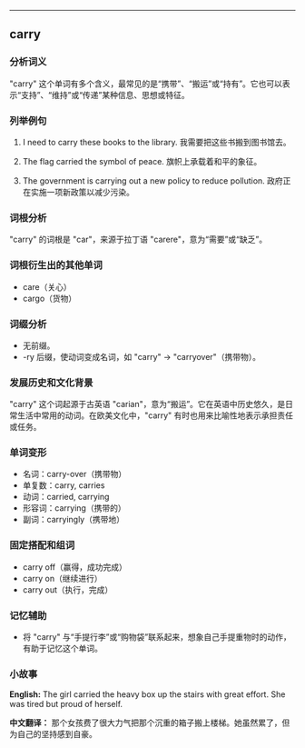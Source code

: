 
---------------
## carry
### 分析词义
"carry" 这个单词有多个含义，最常见的是“携带”、“搬运”或“持有”。它也可以表示“支持”、“维持”或“传递”某种信息、思想或特征。

### 列举例句
1. I need to carry these books to the library.
   我需要把这些书搬到图书馆去。

2. The flag carried the symbol of peace.
   旗帜上承载着和平的象征。

3. The government is carrying out a new policy to reduce pollution.
   政府正在实施一项新政策以减少污染。

### 词根分析
"carry" 的词根是 "car"，来源于拉丁语 "carere"，意为“需要”或“缺乏”。

### 词根衍生出的其他单词
- care（关心）
- cargo（货物）

### 词缀分析
- 无前缀。
- -ry 后缀，使动词变成名词，如 "carry" → "carryover"（携带物）。

### 发展历史和文化背景
"carry" 这个词起源于古英语 "carian"，意为“搬运”。它在英语中历史悠久，是日常生活中常用的动词。在欧美文化中，"carry" 有时也用来比喻性地表示承担责任或任务。

### 单词变形
- 名词：carry-over（携带物）
- 单复数：carry, carries
- 动词：carried, carrying
- 形容词：carrying（携带的）
- 副词：carryingly（携带地）

### 固定搭配和组词
- carry off（赢得，成功完成）
- carry on（继续进行）
- carry out（执行，完成）

### 记忆辅助
- 将 "carry" 与“手提行李”或“购物袋”联系起来，想象自己手提重物时的动作，有助于记忆这个单词。

### 小故事
**English:**
The girl carried the heavy box up the stairs with great effort. She was tired but proud of herself.

**中文翻译：**
那个女孩费了很大力气把那个沉重的箱子搬上楼梯。她虽然累了，但为自己的坚持感到自豪。

